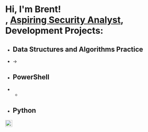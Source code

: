 <h1>Hi, I'm Brent! <br/><a href="https://github.com/brentgarren"></a>, <a href="https://www.linkedin.com/in/brent-garren//">Aspiring Security Analyst</a>, <a 

<h2>Development Projects:</h2>

- Data Structures and Algorithms Practice
  - 
- 
  ->
- PowerShell
  - 
- 
  -
- Python
  - 
[<img align="left" alt="Brentgarren | LinkedIn" width="22px" src="https://cdn.jsdelivr.net/npm/simple-icons@v3/icons/linkedin.svg" />][linkedin]

[linkedin]: https://www.linkedin.com/in/brent-garren/

<!--
**brentgarren/brentgarren** is a ✨ _special_ ✨ repository because its `README.md` (this file) appears on your GitHub profile.

Here are some ideas to get you started:

- 🔭 I’m currently working on ...
- 🌱 I’m currently learning ...
- 👯 I’m looking to collaborate on ...
- 🤔 I’m looking for help with ...
- 💬 Ask me about ...
- 📫 How to reach me: ...
- 😄 Pronouns: ...
- ⚡ Fun fact: ...
-->
